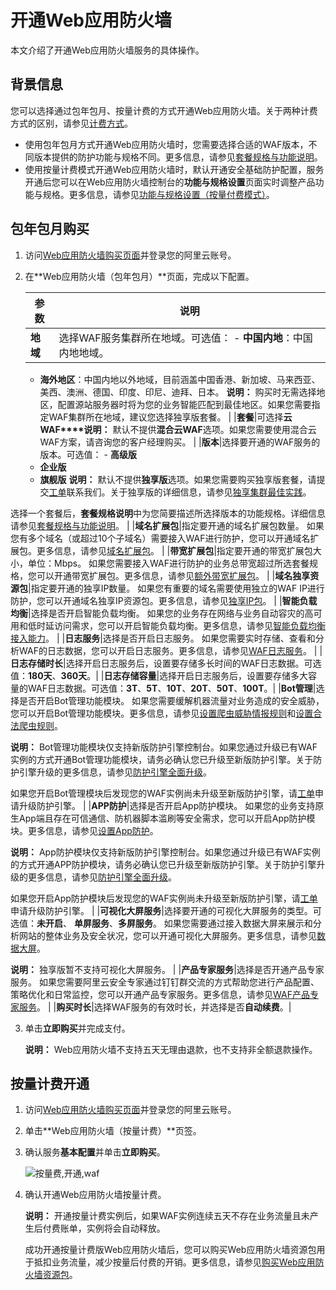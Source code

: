 # 开通Web应用防火墙

本文介绍了开通Web应用防火墙服务的具体操作。

## 背景信息

您可以选择通过包年包月、按量计费的方式开通Web应用防火墙。关于两种计费方式的区别，请参见[计费方式](/cn.zh-CN/计费与开通服务/计费方式.md)。

-   使用包年包月方式开通Web应用防火墙时，您需要选择合适的WAF版本，不同版本提供的防护功能与规格不同。更多信息，请参见[套餐规格与功能说明](/cn.zh-CN/产品简介/套餐规格与功能说明.md)。
-   使用按量计费模式开通Web应用防火墙时，默认开通安全基础防护配置，服务开通后您可以在Web应用防火墙控制台的**功能与规格设置**页面实时调整产品功能与规格。更多信息，请参见[功能与规格设置（按量付费模式）](/cn.zh-CN/系统管理/功能与规格设置（按量付费模式）.md)。

## 包年包月购买

1.  访问[Web应用防火墙购买页面](https://common-buy.aliyun.com/?commodityCode=waf#/buy)并登录您的阿里云账号。

2.  在**Web应用防火墙（包年包月）**页面，完成以下配置。

    |参数|说明|
    |--|--|
    |**地域**|选择WAF服务集群所在地域。可选值：     -   **中国内地**：中国内地地域。
    -   **海外地区**：中国内地以外地域，目前涵盖中国香港、新加坡、马来西亚、美西、澳洲、德国、印度、印尼、迪拜、日本。
**说明：** 购买时无需选择地区，配置源站服务器时将为您的业务智能匹配到最佳地区。如果您需要指定WAF集群所在地域，建议您选择独享版套餐。 |
    |**套餐**|可选择**云WAF****说明：** 默认不提供**混合云WAF**选项。如果您需要使用混合云WAF方案，请咨询您的客户经理购买。 |
    |**版本**|选择要开通的WAF服务的版本。可选值：     -   **高级版**
    -   **企业版**
    -   **旗舰版**
**说明：** 默认不提供**独享版**选项。如果您需要购买独享版套餐，请提交[工单](https://selfservice.console.aliyun.com/ticket/category/waf/today)联系我们。关于独享版的详细信息，请参见[独享集群最佳实践](/cn.zh-CN/系统管理/独享集群最佳实践.md)。

选择一个套餐后，**套餐规格说明**中为您简要描述所选择版本的功能规格。详细信息请参见[套餐规格与功能说明](/cn.zh-CN/产品简介/套餐规格与功能说明.md)。 |
    |**域名扩展包**|指定要开通的域名扩展包数量。 如果您有多个域名（或超过10个子域名）需要接入WAF进行防护，您可以开通域名扩展包。更多信息，请参见[域名扩展包](/cn.zh-CN/计费与开通服务/开通WAF/扩展域名包.md)。 |
    |**带宽扩展包**|指定要开通的带宽扩展包大小，单位：Mbps。 如果您需要接入WAF进行防护的业务总带宽超过所选套餐规格，您可以开通带宽扩展包。更多信息，请参见[额外带宽扩展包](/cn.zh-CN/计费与开通服务/开通WAF/额外带宽扩展说明.md)。 |
    |**域名独享资源包**|指定要开通的独享IP数量。 如果您有重要的域名需要使用独立的WAF IP进行防护，您可以开通域名独享IP资源包。更多信息，请参见[独享IP包](/cn.zh-CN/计费与开通服务/开通WAF/域名独享资源包.md)。 |
    |**智能负载均衡**|选择是否开启智能负载均衡。 如果您的业务存在网络与业务自动容灾的高可用和低时延访问需求，您可以开启智能负载均衡。更多信息，请参见[智能负载均衡接入能力](/cn.zh-CN/计费与开通服务/开通WAF/智能负载均衡接入能力.md)。 |
    |**日志服务**|选择是否开启日志服务。 如果您需要实时存储、查看和分析WAF的日志数据，您可以开启日志服务。更多信息，请参见[WAF日志服务](/cn.zh-CN/日志管理/日志服务/概述.md)。 |
    |**日志存储时长**|选择开启日志服务后，设置要存储多长时间的WAF日志数据。可选值：**180天**、**360天**。|
    |**日志存储容量**|选择开启日志服务后，设置要存储多大容量的WAF日志数据。可选值：**3T**、**5T**、**10T**、**20T**、**50T**、**100T**。|
    |**Bot管理**|选择是否开启Bot管理功能模块。 如果您需要缓解机器流量对业务造成的安全威胁，您可以开启Bot管理功能模块。更多信息，请参见[设置爬虫威胁情报规则](/cn.zh-CN/网站防护配置/Bot管理/设置爬虫威胁情报规则.md)和[设置合法爬虫规则](/cn.zh-CN/网站防护配置/Bot管理/设置合法爬虫规则.md)。

**说明：** Bot管理功能模块仅支持新版防护引擎控制台。如果您通过升级已有WAF实例的方式开通Bot管理功能模块，请务必确认您已升级至新版防护引擎。关于防护引擎升级的更多信息，请参见[防护引擎全面升级](/cn.zh-CN/动态与公告/防护引擎全面升级.md)。

如果您开启Bot管理模块后发现您的WAF实例尚未升级至新版防护引擎，请[工单](https://selfservice.console.aliyun.com/ticket/category/waf/today)申请升级防护引擎。 |
    |**APP防护**|选择是否开启App防护模块。 如果您的业务支持原生App端且存在可信通信、防机器脚本滥刷等安全需求，您可以开启App防护模块。更多信息，请参见[设置App防护](/cn.zh-CN/网站防护配置/Bot管理/App防护/设置App防护.md)。

**说明：** App防护模块仅支持新版防护引擎控制台。如果您通过升级已有WAF实例的方式开通APP防护模块，请务必确认您已升级至新版防护引擎。关于防护引擎升级的更多信息，请参见[防护引擎全面升级](/cn.zh-CN/动态与公告/防护引擎全面升级.md)。

如果您开启App防护模块后发现您的WAF实例尚未升级至新版防护引擎，请[工单](https://selfservice.console.aliyun.com/ticket/category/waf/today)申请升级防护引擎。 |
    |**可视化大屏服务**|选择要开通的可视化大屏服务的类型。可选值：**未开启**、 **单屏服务**、**多屏服务**。 如果您需要通过接入数据大屏来展示和分析网站的整体业务及安全状况，您可以开通可视化大屏服务。更多信息，请参见[数据大屏](/cn.zh-CN/.md)。

**说明：** 独享版暂不支持可视化大屏服务。 |
    |**产品专家服务**|选择是否开通产品专家服务。 如果您需要阿里云安全专家通过钉钉群交流的方式帮助您进行产品配置、策略优化和日常监控，您可以开通产品专家服务。更多信息，请参见[WAF产品专家服务](/cn.zh-CN/安全服务/WAF产品专家服务.md)。 |
    |**购买时长**|选择WAF服务的有效时长，并选择是否**自动续费**。|

3.  单击**立即购买**并完成支付。

    **说明：** Web应用防火墙不支持五天无理由退款，也不支持非全额退款操作。


## 按量计费开通

1.  访问[Web应用防火墙购买页面](https://common-buy.aliyun.com/?commodityCode=waf#/buy)并登录您的阿里云账号。

2.  单击**Web应用防火墙（按量计费）**页签。

3.  确认服务**基本配置**并单击**立即购买**。

    ![按量费,开通,waf](https://static-aliyun-doc.oss-accelerate.aliyuncs.com/assets/img/zh-CN/4582348951/p7281.png)

4.  确认开通Web应用防火墙按量计费。

    **说明：** 开通按量计费实例后，如果WAF实例连续五天不存在业务流量且未产生后付费账单，实例将会自动释放。

    成功开通按量计费版Web应用防火墙后，您可以购买Web应用防火墙资源包用于抵扣业务流量，减少按量后付费的开销。更多信息，请参见[购买Web应用防火墙资源包](/cn.zh-CN/计费与开通服务/购买Web应用防火墙资源包.md)。



